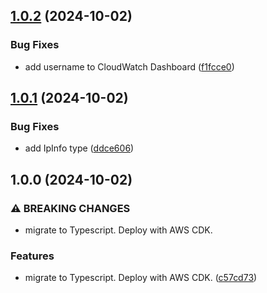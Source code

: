## [1.0.2](https://github.com/sturman/ip-address-location-bot/compare/v1.0.1...v1.0.2) (2024-10-02)

### Bug Fixes

* add username to CloudWatch Dashboard ([f1fcce0](https://github.com/sturman/ip-address-location-bot/commit/f1fcce0e9a51c6cd64ac3b2747164e01c4dc60a1))

## [1.0.1](https://github.com/sturman/ip-address-location-bot/compare/v1.0.0...v1.0.1) (2024-10-02)

### Bug Fixes

* add IpInfo type ([ddce606](https://github.com/sturman/ip-address-location-bot/commit/ddce6067c2bf035f787da184299f43b9d8901355))

## 1.0.0 (2024-10-02)

### ⚠ BREAKING CHANGES

* migrate to Typescript. Deploy with AWS CDK.

### Features

* migrate to Typescript. Deploy with AWS CDK. ([c57cd73](https://github.com/sturman/ip-address-location-bot/commit/c57cd735ee0793e78565708ac119f1015ac0fae1))
